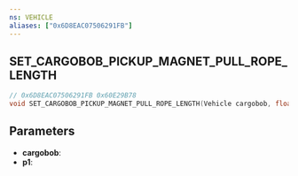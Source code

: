 ```yaml
---
ns: VEHICLE
aliases: ["0x6D8EAC07506291FB"]
---
```

## SET_CARGOBOB_PICKUP_MAGNET_PULL_ROPE_LENGTH

```c
// 0x6D8EAC07506291FB 0x60E29B78
void SET_CARGOBOB_PICKUP_MAGNET_PULL_ROPE_LENGTH(Vehicle cargobob, float p1);
```

## Parameters
* **cargobob**: 
* **p1**: 

